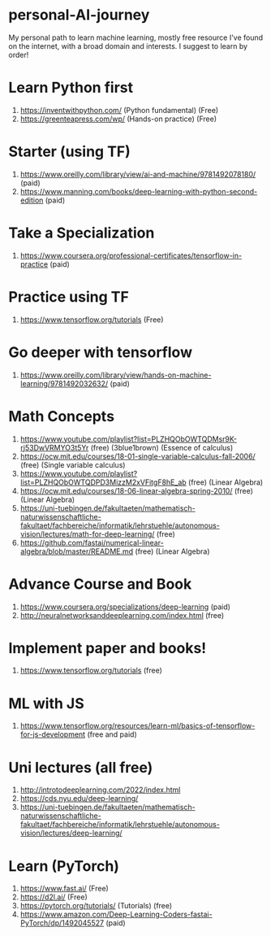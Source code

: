 # personal-AI-journey
My personal path to learn machine learning, mostly free resource I've found on the internet, with a broad domain and interests. I suggest to learn by order!

# Learn Python first
1. https://inventwithpython.com/ (Python fundamental) (Free)
2. https://greenteapress.com/wp/ (Hands-on practice) (Free)

# Starter (using TF) 
1. https://www.oreilly.com/library/view/ai-and-machine/9781492078180/ (paid)
2. https://www.manning.com/books/deep-learning-with-python-second-edition (paid)

# Take a Specialization
1. https://www.coursera.org/professional-certificates/tensorflow-in-practice (paid)

# Practice using TF
1. https://www.tensorflow.org/tutorials (Free)

# Go deeper with tensorflow
1. https://www.oreilly.com/library/view/hands-on-machine-learning/9781492032632/ (paid)

# Math Concepts
1. https://www.youtube.com/playlist?list=PLZHQObOWTQDMsr9K-rj53DwVRMYO3t5Yr (free) (3blue1brown) (Essence of calculus)
2. https://ocw.mit.edu/courses/18-01-single-variable-calculus-fall-2006/ (free) (Single variable calculus)
3. https://www.youtube.com/playlist?list=PLZHQObOWTQDPD3MizzM2xVFitgF8hE_ab (free) (Linear Algebra)
4. https://ocw.mit.edu/courses/18-06-linear-algebra-spring-2010/ (free) (Linear Algebra)
5. https://uni-tuebingen.de/fakultaeten/mathematisch-naturwissenschaftliche-fakultaet/fachbereiche/informatik/lehrstuehle/autonomous-vision/lectures/math-for-deep-learning/ (free)
6. https://github.com/fastai/numerical-linear-algebra/blob/master/README.md (free) (Linear Algebra)

# Advance Course and Book
1. https://www.coursera.org/specializations/deep-learning (paid)
2. http://neuralnetworksanddeeplearning.com/index.html (free)

# Implement paper and books!
1. https://www.tensorflow.org/tutorials (free)

# ML with JS
1. https://www.tensorflow.org/resources/learn-ml/basics-of-tensorflow-for-js-development (free and paid)

# Uni lectures (all free)
1. http://introtodeeplearning.com/2022/index.html 
2. https://cds.nyu.edu/deep-learning/
3. https://uni-tuebingen.de/fakultaeten/mathematisch-naturwissenschaftliche-fakultaet/fachbereiche/informatik/lehrstuehle/autonomous-vision/lectures/deep-learning/

# Learn (PyTorch) 
1. https://www.fast.ai/ (Free)
2. https://d2l.ai/ (Free)
3. https://pytorch.org/tutorials/ (Tutorials) (free)
4. https://www.amazon.com/Deep-Learning-Coders-fastai-PyTorch/dp/1492045527 (paid)
